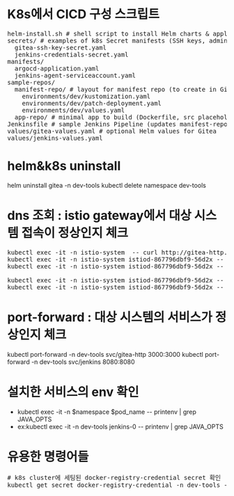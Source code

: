 # K8s에서 CICD 구성 스크립트
<pre>
helm-install.sh # shell script to install Helm charts & apply manifests
secrets/ # examples of k8s Secret manifests (SSH keys, admin pw)
  gitea-ssh-key-secret.yaml
  jenkins-credentials-secret.yaml
manifests/
  argocd-application.yaml
  jenkins-agent-serviceaccount.yaml
sample-repos/
  manifest-repo/ # layout for manifest repo (to create in Gitea)
    environments/dev/kustomization.yaml
    environments/dev/patch-deployment.yaml
    environments/dev/values.yaml
  app-repo/ # minimal app to build (Dockerfile, src placeholder)
Jenkinsfile # sample Jenkins Pipeline (updates manifest-repo)
values/gitea-values.yaml # optional Helm values for Gitea
values/jenkins-values.yaml
</pre>

# helm&k8s uninstall
helm uninstall gitea -n dev-tools
kubectl delete namespace dev-tools
# dns 조회 : istio gateway에서 대상 시스템 접속이 정상인지 체크
<pre>
kubectl exec -it -n istio-system <ingressgateway-pod> -- curl http://gitea-http.dev-tools.svc.cluster.local:3000
kubectl exec -it -n istio-system istiod-867796dbf9-56d2x -- curl http://gitea-http.dev-tools.svc.cluster.local:3000
kubectl exec -it -n istio-system istiod-867796dbf9-56d2x -- nslookup gitea-http.gitea.svc.cluster.local

kubectl exec -it -n istio-system istiod-867796dbf9-56d2x -- curl http://jenkins.dev-tools.svc.cluster.local:8080
kubectl exec -it -n istio-system istiod-867796dbf9-56d2x -- curl -L http://argocd-server.argocd.svc.cluster.local
</pre>
# port-forward : 대상 시스템의 서비스가 정상인지 체크
kubectl port-forward -n dev-tools svc/gitea-http 3000:3000
kubectl port-forward -n dev-tools svc/jenkins 8080:8080

# 설치한 서비스의 env 확인
* kubectl exec -it -n $namespace $pod_name -- printenv | grep JAVA_OPTS
* ex:kubectl exec -it -n dev-tools jenkins-0 -- printenv | grep JAVA_OPTS

# 유용한 명령어들
<pre>
# k8s cluster에 세팅된 docker-registry-credential secret 확인
kubectl get secret docker-registry-credential -n dev-tools -o jsonpath='{.data.\.dockerconfigjson}' | base64 -d
</pre>